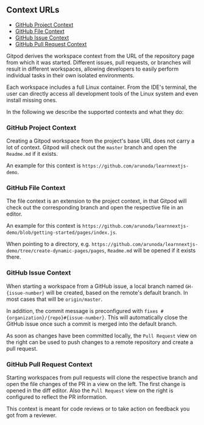 ## Context URLs

 * [GitHub Project Context](#github-project-context)
 * [GitHub File Context](#github-file-context)
 * [GitHub Issue Context](#github-issue-context)
 * [GitHub Pull Request Context](#github-pull-request-context)

Gitpod derives the workspace context from the URL of the repository page from which it was
started. Different issues, pull requests, or branches will result in different workspaces, allowing
developers to easily perform individual tasks in their own isolated environments.

Each workspace includes a full Linux container. From the IDE's terminal, the user can directly
access all development tools of the Linux system and even install missing ones.

In the following we describe the supported contexts and what they do:

### GitHub Project Context

Creating a Gitpod workspace from the project's base URL does not carry a lot of context.
Gitpod will check out the `master` branch and open the `Readme.md` if it exists.

An example for this context is `https://github.com/arunoda/learnnextjs-demo`.

### GitHub File Context

The file context is an extension to the project context, in that Gitpod will check out the
corresponding branch and open the respective file in an editor.

An example for this context is
`https://github.com/arunoda/learnnextjs-demo/blob/getting-started/pages/index.js`.

When pointing to a directory, e.g.
`https://github.com/arunoda/learnnextjs-demo/tree/create-dynamic-pages/pages`, `Readme.md`
will be opened if it exists there.

### GitHub Issue Context

When starting a workspace from a GitHub issue, a local branch named `GH-{issue-number}` will be
created, based on the remote's default branch. In most cases that will be `origin/master`.

In addition, the commit message is preconfigured with `fixes #{organization}/{repo}#{issue-number}`.
This will automatically close the GitHub issue once such a commit is merged into the default branch.

As soon as changes have been committed locally, the `Pull Request` view on the right can be used to
push changes to a remote repository and create a pull request.

### GitHub Pull Request Context

Starting workspaces from pull requests will clone the respective branch and open the file
changes of the PR in a view on the left. The first change is opened in the diff editor.
Also the `Pull Request` view on the right is configured to reflect the PR information.

This context is meant for code reviews or to take action on feedback you got from a reviewer.
